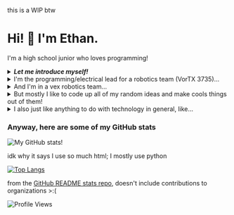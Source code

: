 this is a WIP btw


# Hi! 👋 I'm Ethan.
I'm a high school junior who loves programming!


<details>
<summary><b><i>Let me introduce myself!</i></b></summary>


```py
# I sure hope you can read python
# I'll end up looking like an idiot if you don't
class Nerd():
    def __init__(self, name, age, interests, hobbies):
        self.name = name
        self.age = age
        self.interests = interests
        self.hobbies = hobbies
    
    def hellothere(self):
        print("Hi! I'm " + str(self.name) + ". Nice to meet you!")


name = "Ethan"
age = 16
interests = ["programming", "robotics", "cybersecurity", "computer engineering"]
hobbies = ["guitar", "minecraft", "reading"]
Ethan = Nerd(name, age, interests, hobbies)
Ethan.hellothere()
```
<img alt="picture" src="https://github.com/elee012345/elee012345/blob/main/images/wow%20so%20fancy.png">

<details>
<summary>Other cool intro stuff that didn't make it</summary>


```cmd

C:\Users\ethan\Documents\coding stuff>dir
 Volume in drive C is Windows-SSD
 Volume Serial Number is 9204-351F
 
 Directory of C:\Users\ethan\Documents\coding stuff

01/31/2023  08:36 PM    <DIR>          .
01/31/2023  08:43 PM    <DIR>          ..
12/06/2022  09:07 PM    <DIR>          astar maze solving
10/03/2022  08:58 PM    <DIR>          binary-search-guessing-game
08/10/2022  07:28 PM    <DIR>          cryptohack
01/31/2023  09:14 PM    <DIR>          elee012345
08/22/2022  08:22 PM    <DIR>          extensions
10/28/2022  10:40 PM    <DIR>          frc
10/24/2022  07:32 PM    <DIR>          image steganography
09/15/2022  06:20 PM    <DIR>          QRCodeAttendance
01/30/2023  10:16 PM    <DIR>          test-repo
01/26/2023  07:53 PM    <DIR>          vex-spin-up
10/03/2022  09:01 PM    <DIR>          wordle-solver
               0 File(s)              0 bytes
              13 Dir(s)  250,534,387,712 bytes free

C:\Users\ethan\Documents\coding stuff> python3 profile.py

```

```java
public class Nerd {
  public static String name = "Ethan";
  String interests;
  
  public void helloThere() {
    System.out.println("Hi! My name is " + name);
  }
}
```
</details>
</details>




<details>
<summary>I'm the programming/electrical lead for a robotics team (VorTX 3735)...</summary>
  
[Our GitHub](https://github.com/Vortx3735)
  
wowow fancy team logo ascii art

 ```console
....................................................................................................
....................................................................................................
.'loooooddodo:....'lddddddddddddddddddddddddddddddddddddddddddddddddddddddddddddddddddddddddddddddc.
..'cdxxxxxxxxdl'...'cdxxxxxxxxxxxxxxxxxxxxxxxxxxxxxxxxxxxxxxxxxxxxxxxxxxxxxxxxxxxxxxxxxxxxxxxxxxd:..
....:dxxxxxxxxxo;....;oxxxxxxxxxxxxxxxxxxxxxxxxxxxxxxxxxxxxxxxxxxxxxxxxxxxxxxxxxxxxxxxxxxxxxxxxl,...
.....,lxxxxxxxxxdc....'cdxxxxxxxxdlccccccccc::::::::::::::::::::::::::::::::::::::::;;;;;;;;;;;.....
.......cdxxxxxxxxxl,....;oxxxxxxxxo;................................................................
........;oxxxxxxxxxd:....'cooooooool:'.................................;ccccccccccccccllllc;........
.........'lxxxxxxxxxxl'..............................................,ldxxxxxxxxxxxxxxxxxd:.........
...........:dxxxxxxxxxo;............................................:dxxxxxxxxxxxxxxxxxxo,..........
............,oxxxxxxxxxdc...........:dxxxxxxxxxxxxxxxxxxxxxxxxc....,::::::coxxxxxxxxxxdc............
.............'cdxxxxxxxxxl,.........'dNMMMMMMMMMMMMMMMMMMMMMNx'...........:dxxxxxxxxxo;.............
...............;dxxxxxxxxxd:..........cKMMMMMMMMMMMMMMMMMMMKc...........'lxxxxxxxxxxl'..............
................,lxxxxxxxxxdl'.........,kWMMMMMMMMMMMMMMMWk,...........;oxxxxxxxxxd:................
..................:dxxxxxxxxxo;..........oXMMMMMMMMMMMMMXo............:dxxxxxxxxxl,.................
...................;oxxxxxxxxxdc..........:0WMMMMMMMMMW0:...........'lxxxxxxxxxdc...................
....................'ldxxxxxxxxxo,.........'xNMMMMMMMNx'...........;oxxxxxxxxxo;....................
......................:dxxxxxxxxxd:..........cKMMMMMKc............cdxxxxxxxxdc'.....................
.......................,lxxxxxxxxxxl'.........;kWWXk,...........,lxxxxxxxxxd;.......................
.........................cdxxxxxxxxxo;..........ll;............;dxxxxxxxxxl,........................
..........................;oxxxxxxxxxdc.......................cdxxxxxxxxd:..........................
...........................'lxxxxxxxxxxo,...':,.............,oxxxxxxxxxo,...........................
.............................:dxxxxxxxxxd:':oxd;...........:dxxxxxxxxdc'............................
..............................,oxxxxxxxxxxdxxxxdc........'cdxxxxxxxxo;..............................
...............................'cdxxxxxxxxxxxxxxd;......,oxxxxxxxxxl'...............................
.................................;dxxxxxxxxxxxxd:......:dxxxxxxxxd:.................................
..................................,lxxxxxxxxxxo,.....'lxxxxxxxxxo,..................................
....................................cdxxxxxxdc'.....,oxxxxxxxxdc....................................
.....................................;oxxxxd:.....,:dxxxxxxxxo;.....................................
......................................'lxxo,....'ldxxxxxxxxxl'......................................
........................................::'....;oxxxxxxxxxd:........................................
..............................................cdxxxxxxxxxo,.........................................
............................................'lxxxxxxxxxdc...........................................
............................................;oxxxxxxxxo;............................................
.............................................'lxxxxxxl'.............................................
...............................................:dxxd:...............................................
................................................,c:,................................................
....................................................................................................
```
 
<details>
  <summary>da bobot</summary>
  <picture>
    <img alt="da bobot" src="https://github.com/elee012345/elee012345/blob/main/images/bobot.jpg">
  </picture>
</details>

  
</details>

<details>
  <summary>And I'm in a vex robotics team...</summary>
  robot can play disc golf
  <picture>
    <img alt="very cool shooter" src="https://raw.githubusercontent.com/elee012345/elee012345/main/images/vex%20robot.png">
  </picture>
</details>


<details>
<summary>But mostly I like to code up all of my random ideas and make cools things out of them!</summary>

This is a fun project on LSB image steganography that I made a while back. I learned some simple encryption making it!
[![LSB Encrypted Image Stego](https://github-readme-stats.vercel.app/api/pin/?username=elee012345&repo=image-steganography&theme=tokyonight)](https://github.com/anuraghazra/github-readme-stats)

</details>

<details>
<summary>I also just like anything to do with technology in general, like...</summary>
Learning cybersecurity on TryHackMe and PicoCTF, or modern cryptography on CryptoHack! Or even computational redstone, where I can build computers in Minecraft! (computers are made out of logic gates, you can build logic gates in Minecraft, so... why not?)
</details>

### Anyway, here are some of my GitHub stats

![My GitHub stats!](https://github-readme-stats.vercel.app/api?username=elee012345&show_icons=true&theme=tokyonight&count_private=true)
    
idk why it says I use so much html; I mostly use python
    
[![Top Langs](https://github-readme-stats.vercel.app/api/top-langs/?username=elee012345&layout=compact&theme=tokyonight)](https://github.com/anuraghazra/github-readme-stats)

from the [GitHub README stats repo](https://github.com/anuraghazra/github-readme-stats), doesn't include contributions to organizations >:(

![Profile Views](https://komarev.com/ghpvc/?username=elee012345&color=grey)

